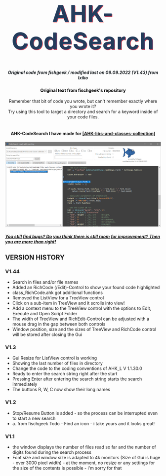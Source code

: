 <div align="center" style="color:#243C5B;font-size:2.3rem;text-shadow:1px 1px 1px #426AA5,2px 2px 1px red;letter-spacing:2px;"><h1>AHK-CodeSearch</h1></div>
<div align="center" style="color:#1e2327"><h5>Original code from fishgeek / modified last on 09.09.2022 (V1.43) from Ixiko</h5></div>
<div align="center" style="color:#000000"><h4>Original text from fischgeek's repository</h4></div>
<div align="center"> Remember that bit of code you wrote, but can't remember exactly where you wrote it?<br>
Try using this tool to target a directory and search for a keyword inside of your code files.</div><br>

<div align="center"><h4>AHK-CodeSearch I have made for <a href="https://github.com/Ixiko/AHK-libs-and-classes-collection">[AHK-libs-and-classes-collection]</a></h4></div>

<div align="center"><img src="assets/Screenshot-092022.png" alt="modified original AHK-CodeSearch Screenshot - Ixiko"></div>

#### ***<u>You still find bugs? Do you think there is still room for improvement? Then you are more than right!</u>***



## VERSION HISTORY

### V1.44		

- Search in files and/or file names
- Added an RichCode (/Edit)-Control to show your found code highlighted
- class_RichCode.ahk got additional functions
- Removed the ListView for a TreeView control
- Click on a sub-item in TreeView and it scrolls into view!
- Add a context menu to the TreeView control with the options to Edit, Execute and Open Script Folder
- The width of TreeView and RichEdit-Control can be adjusted with a mouse drag in the gap between both controls
- Window position, size and the sizes of TreeView and RichCode control will be stored after closing the Gui

### V1.3

- Gui Resize for ListView control is working
- Showing the last number of files in directory
- Change the code to the coding conventions of AHK_L V 1.1.30.0
- Ready to enter the search string right after the start
- Pressing Enter after entering the search string starts the search immediately
- The buttons R, W, C now show their long names

### V1.2
- Stop/Resume Button is added - so the process can be interrupted even to start a new search
- a. from fischgeek Todo -  Find an icon - i take yours and it looks great!

### V1.1
- the window displays the number of files read so far and the number of digits found during the search process
- Font size and window size is adapted to 4k monitors (Size of Gui is huge - over 3000 pixel width) - at the moment, no resize or any settings for the size of the contents is possible - i'm sorry for that